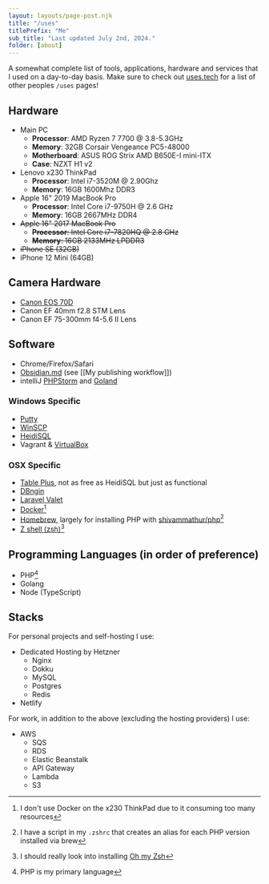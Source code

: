 ```yaml
---
layout: layouts/page-post.njk
title: "/uses"
titlePrefix: "Me"
sub_title: "Last updated July 2nd, 2024."
folder: [about]
---
```


A somewhat complete list of tools, applications, hardware and services that I used on a day-to-day basis. Make sure to check out <a href="https://uses.tech">uses.tech</a> for a list of other peoples <code>/uses</code> pages!

## Hardware
* Main PC
  * **Processor**: AMD Ryzen 7 7700 @ 3.8-5.3GHz
  * **Memory**: 32GB Corsair Vengeance PC5-48000
  * **Motherboard**: ASUS ROG Strix AMD B650E-I mini-ITX
  * **Case**: NZXT H1 v2
* Lenovo x230 ThinkPad
  * **Processor**: Intel i7-3520M @ 2.90Ghz
  * **Memory**: 16GB 1600Mhz DDR3
* Apple 16" 2019 MacBook Pro
  * **Processor**: Intel Core i7-9750H @ 2.6 GHz
  * **Memory**: 16GB 2667MHz DDR4
* ~~Apple 16" 2017 MacBook Pro~~
  * ~~**Processor**: Intel Core i7-7820HQ @ 2.8 GHz~~
  * ~~**Memory**: 16GB 2133MHz LPDDR3~~
* ~~iPhone SE (32GB)~~
* iPhone 12 Mini (64GB)

## Camera Hardware
- [Canon EOS 70D](https://www.canon.co.uk/for_home/product_finder/cameras/digital_slr/eos_70d/)
- Canon EF 40mm f2.8 STM Lens
- Canon EF 75-300mm f4-5.6 II Lens

## Software
* Chrome/Firefox/Safari
* [Obsidian.md](http://Obsidian.md) (see [[My publishing workflow]])
* intelliJ [PHPStorm](https://www.jetbrains.com/phpstorm/) and [Goland](https://www.jetbrains.com/go/)

### Windows Specific
* [Putty](https://www.chiark.greenend.org.uk/~sgtatham/putty/)
* [WinSCP](https://winscp.net/)
* [HeidiSQL](https://www.heidisql.com/)
* Vagrant & [VirtualBox](https://www.virtualbox.org/)

### OSX Specific
* [Table Plus](https://tableplus.com/), not as free as HeidiSQL but just as functional
* [DBngin](https://dbngin.com/)
* [Laravel Valet](https://laravel.com/docs/11.x/valet)
* [Docker](https://www.docker.com/)[^1]
* [Homebrew](https://brew.sh/), largely for installing PHP with [shivammathur/php](https://github.com/shivammathur/homebrew-php)[^2]
* [Z shell (zsh)](https://www.zsh.org/)[^3]

## Programming Languages (in order of preference)
* PHP[^4]
* Golang
* Node (TypeScript)

## Stacks
For personal projects and self-hosting I use:
* Dedicated Hosting by Hetzner
  * Nginx
  * Dokku
  * MySQL
  * Postgres
  * Redis
* Netlify

For work, in addition to the above (excluding the hosting providers) I use:
* AWS
  * SQS
  * RDS
  * Elastic Beanstalk
  * API Gateway
  * Lambda
  * S3

[^1]: I don't use Docker on the x230 ThinkPad due to it consuming too many resources
[^2]: I have a script in my `.zshrc` that creates an alias for each PHP version installed via brew
[^3]: I should really look into installing [Oh my Zsh](https://ohmyz.sh/)
[^4]: PHP is my primary language
